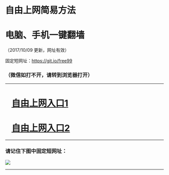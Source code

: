 ﻿# 自由上网简易方法

# 电脑、手机一键翻墙

（2017/10/09 更新，网址有效）

固定短网址：https://git.io/free99

### （微信如打不开，请转到浏览器打开）


***





# &nbsp;&nbsp; <a href="http://ft288810700.fwq-tz-1001.info/fwqtz01.html?t=100900118302 " target="_blank">自由上网入口1</a>
# &nbsp;&nbsp; <a href="http://ft104999650.fwq-tz-1002.info/fwqtz02.html?t=100900122284 " target="_blank">自由上网入口2</a>
***

### 请记住下图中固定短网址：

<img src="https://s3-us-west-2.amazonaws.com/fwq-1001/yjfq-20170905okok.png" /> 


***


